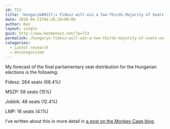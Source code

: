 ```yaml
---
id: 713
title: 'Hungary&#8217;s Fidesz will win a Two-Thirds Majority of Seats on April 25'
date: 2010-04-21T06:29:35+00:00
author: Ken
layout: single
guid: http://www.kenbenoit.net/?p=713
permalink: /hungarys-fidesz-will-win-a-two-thirds-majority-of-seats-on-april-25/
categories:
  - Latest research
  - Uncategorized
---
```

My forecast of the final parliamentary seat distribution for the Hungarian elections is the following:

Fidesz: 264 seats (68.4%)
  
MSZP: 58 seats (15%)
  
Jobbik: 48 seats (12.4%)
  
LMP: 16 seats (4.1%)

I&#8217;ve written about this in more detail in [a post on the Monkey Cage blog](http://www.themonkeycage.org/2010/04/hungarian_election_prediction.html).

